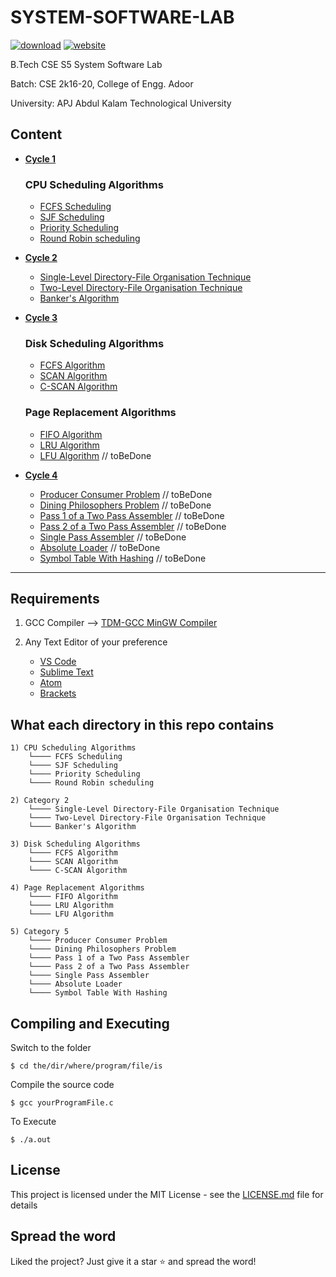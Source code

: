 # SYSTEM-SOFTWARE-LAB

[![download](https://img.shields.io/badge/Download-zip-blue.svg?logo=appveyor&longCache=true&style=for-the-badge)](https://github.com/KTU-CSE/System-Software-lab/zipball/master)
[![website](https://img.shields.io/badge/Live-website-green.svg?logo=appveyor&longCache=true&style=for-the-badge)](https://abhijithvijayan.github.io/System-Software-lab/)

B.Tech CSE S5 System Software Lab

Batch: CSE 2k16-20, College of Engg. Adoor

University: APJ Abdul Kalam Technological University

## Content

- **[Cycle 1](cycle-1/README.md)**

  ### CPU Scheduling Algorithms

  - [FCFS Scheduling](cycle-1/p_01/README.md)
  - [SJF Scheduling](cycle-1/p_02/README.md)
  - [Priority Scheduling](cycle-1/p_03/README.md)
  - [Round Robin scheduling](cycle-1/p_04/README.md)

- **[Cycle 2](cycle-2/README.md)**

  - [Single-Level Directory-File Organisation Technique](cycle-2/p_05/README.md)
  - [Two-Level Directory-File Organisation Technique](cycle-2/p_06/README.md)
  - [Banker's Algorithm](cycle-2/p_07/README.md)

- **[Cycle 3](cycle-3/README.md)**
  ### Disk Scheduling Algorithms
  - [FCFS Algorithm](cycle-3/p_08/README.md)
  - [SCAN Algorithm](cycle-3/p_09/README.md)
  - [C-SCAN Algorithm](cycle-3/p_10/README.md)
  ### Page Replacement Algorithms
  - [FIFO Algorithm](cycle-3/p_11/README.md)
  - [LRU Algorithm](cycle-3/p_12/README.md)
  - [LFU Algorithm](#)                      // toBeDone

- **[Cycle 4](cycle-4/README.md)**
  - [Producer Consumer Problem](#)          // toBeDone
  - [Dining Philosophers Problem](#)        // toBeDone
  - [Pass 1 of a Two Pass Assembler](#)     // toBeDone
  - [Pass 2 of a Two Pass Assembler](#)     // toBeDone
  - [Single Pass Assembler](#)              // toBeDone
  - [Absolute Loader](#)                    // toBeDone
  - [Symbol Table With Hashing](#)          // toBeDone

<hr />

## Requirements

1. GCC Compiler --> [TDM-GCC MinGW Compiler](https://sourceforge.net/projects/tdm-gcc/)

 2. Any Text Editor of your preference 
    - [VS Code](https://code.visualstudio.com/) 
    - [Sublime Text](https://www.sublimetext.com/)  
    - [Atom](https://atom.io/)
    - [Brackets](http://brackets.io/)

## What each directory in this repo contains

```
1) CPU Scheduling Algorithms
	└──── FCFS Scheduling
	└──── SJF Scheduling
	└──── Priority Scheduling
	└──── Round Robin scheduling
    
2) Category 2
	└──── Single-Level Directory-File Organisation Technique
	└──── Two-Level Directory-File Organisation Technique
	└──── Banker's Algorithm

3) Disk Scheduling Algorithms
	└──── FCFS Algorithm
	└──── SCAN Algorithm
	└──── C-SCAN Algorithm

4) Page Replacement Algorithms
	└──── FIFO Algorithm
	└──── LRU Algorithm
	└──── LFU Algorithm

5) Category 5
	└──── Producer Consumer Problem
	└──── Dining Philosophers Problem
	└──── Pass 1 of a Two Pass Assembler
	└──── Pass 2 of a Two Pass Assembler
	└──── Single Pass Assembler  
	└──── Absolute Loader
	└──── Symbol Table With Hashing
```

## Compiling and Executing

Switch to the folder
```
$ cd the/dir/where/program/file/is
```
Compile the source code
```
$ gcc yourProgramFile.c
```
To Execute
``` 
$ ./a.out
```

## License  
This project is licensed under the MIT License - see the [LICENSE.md](LICENSE) file for details

## Spread the word
Liked the project? Just give it a star :star: and spread the word!